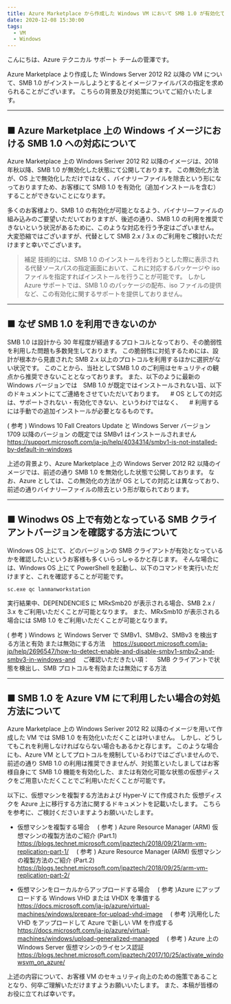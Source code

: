 ```yaml
---
title: Azure Marketplace から作成した Windows VM において SMB 1.0 が有効化できない事象について
date: 2020-12-08 15:30:00
tags:
  - VM
  - Windows
---
```


こんにちは、Azure テクニカル サポート チームの菅澤です。

Azure Marketplace より作成した Windows Server 2012 R2 以降の VM について、SMB 1.0 がインストールしようとするとイメージファイルパスの指定を求められることがございます。
こちらの背景及び対処策についてご紹介いたします。

<!-- more -->
<hr>

## ■ Azure Marketplace 上の Windows イメージにおける SMB 1.0 への対応について
Azure Marketplace 上の Windows Seriver 2012 R2 以降のイメージは、2018 年秋以降、SMB 1.0 が無効化した状態にて公開しております。
この無効化方法が、OS 上で無効化しただけではなく、バイナリーファイルを除去という形になっておりますため、お客様にて SMB 1.0 を有効化（追加インストールを含む）することができないことになります。

多くのお客様より、SMB 1.0 の有効化が可能となるよう、バイナリ―ファイルの組み込みのご要望いただいておりますが、後述の通り、SMB 1.0 の利用を推奨できないという状況があるために、このような対応を行う予定はございません。
大変恐縮ではございますが、代替として SMB 2.x / 3.x のご利用をご検討いただけますと幸いでございます。

> 補足
> 技術的には、SMB 1.0 のインストールを行おうとした際に表示される代替ソースパスの指定画面において、これに対応するパッケージや iso ファイルを指定すればインストールを行うことが可能です。
> しかし Azure サポートでは、SMB 1.0 のパッケージの配布、iso ファイルの提供など、この有効化に関するサポートを提供しておりません。

<hr>

## ■ なぜ SMB 1.0 を利用できないのか
SMB 1.0 は設計から 30 年程度が経過するプロトコルとなっており、その脆弱性を利用した問題も多数発生しております。
この脆弱性に対処するためには、設計が根本から見直された SMB 2.x 以上のプロトコルを利用するほかに選択がない状況です。
このことから、当社としてSMB 1.0 のご利用はセキュリティの観点から推奨できないこととなっております。
また、以下のように最新の Windows バージョンでは　SMB 1.0 が既定ではインストールされない旨、以下のドキュメントにてご連絡をさせていただいております。
　# OS としての対応は、サポートされない・有効化できない、というわけではなく、
　# 利用するには手動での追加インストールが必要となるものです。

( 参考 ) Windows 10 Fall Creators Update と Windows Server バージョン 1709 以降のバージョン
   の既定では SMBv1 はインストールされません
　https://support.microsoft.com/ja-jp/help/4034314/smbv1-is-not-installed-by-default-in-windows

上述の背景より、Azure Marketplace 上の Windows Server 2012 R2 以降のイメージでは、前述の通り SMB 1.0 を無効化した状態で公開しております。
なお、Azure としては、この無効化の方法が OS としての対応とは異なっており、前述の通りバイナリ―ファイルの除去という形が取られております。

<hr>


## ■ Winodws OS 上で有効となっている SMB クライアントバージョンを確認する方法について
Windows OS 上にて、どのバージョンの SMB クライアントが有効となっているかを確認したいというお客様も多くいらっしゃるかと存じます。
そんな場合には、Windows OS 上にて PowerShell を起動し、以下のコマンドを実行いただけますと、これを確認することが可能です。
```
sc.exe qc lanmanworkstation
```
実行結果中、DEPENDENCIES に MRxSmb20 が表示される場合、SMB 2.x / 3.x をご利用いただくことが可能となります。
また、MRxSmb10 が表示される場合には SMB 1.0 をご利用いただくことが可能となります。

( 参考 ) Windows と Windows Server で SMBv1、SMBv2、SMBv3 を検出する方法と有効
       または無効にする方法
　https://support.microsoft.com/ja-jp/help/2696547/how-to-detect-enable-and-disable-smbv1-smbv2-and-smbv3-in-windows-and
　ご確認いただきたい項：
　SMB クライアントで状態を検出し、SMB プロトコルを有効または無効にする方法

<hr>

## ■ SMB 1.0 を Azure VM にて利用したい場合の対処方法について
Azure Marketplace 上の Windows Seriver 2012 R2 以降のイメージを用いて作成した VM では SMB 1.0 を有効化いただくことは叶いません。
しかし、どうしてもこれを利用しなければならない場合もあるかと存じます。
このような場合にも、Azure VM としてプロトコルを規制しているわけではございませんので、前述の通り SMB 1.0 の利用は推奨できませんが、対処策といたしましてはお客様自身にて SMB 1.0 機能を有効化した、または有効化可能な状態の仮想ディスクをご用意いただくことでご利用いただくことが可能です。

以下に、仮想マシンを複製する方法および Hyper-V にて作成された 仮想ディスクを Azure 上に移行する方法に関するドキュメントを記載いたします。
こちらを参考に、ご検討くださいますようお願いいたします。
 
- 仮想マシンを複製する場合
　( 参考 ) Azure Resource Manager (ARM) 仮想マシンの複製方法のご紹介 (Part.1)
　https://blogs.technet.microsoft.com/jpaztech/2018/09/21/arm-vm-replication-part-1/
　( 参考 ) Azure Resource Manager (ARM) 仮想マシンの複製方法のご紹介 (Part.2)
　https://blogs.technet.microsoft.com/jpaztech/2018/09/25/arm-vm-replication-part-2/
 
- 仮想マシンをローカルからアップロードする場合
　( 参考 )Azure にアップロードする Windows VHD または VHDX を準備する
　https://docs.microsoft.com/ja-jp/azure/virtual-machines/windows/prepare-for-upload-vhd-image
　( 参考 )汎用化した VHD をアップロードして Azure で新しい VM を作成する
　https://docs.microsoft.com/ja-jp/azure/virtual-machines/windows/upload-generalized-managed
　( 参考 ) Azure 上の Windows Server 仮想マシンのライセンス認証
　https://blogs.technet.microsoft.com/jpaztech/2017/10/25/activate_windowsvm_on_azure/ 

上述の内容について、お客様 VM のセキュリティ向上のための施策であることとなり、何卒ご理解いただけますようお願いいたします。
また、本稿が皆様のお役に立てれば幸いです。